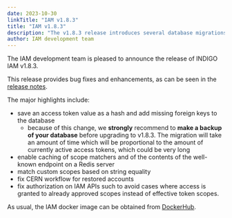 ```yaml
---
date: 2023-10-30
linkTitle: "IAM v1.8.3"
title: "IAM v1.8.3"
description: "The v1.8.3 release introduces several database migrations to increase IAM performance"
author: IAM development team
---
```


The IAM development team is pleased to announce the release of INDIGO IAM v1.8.3.

This release provides bug fixes and enhancements, as can be seen in the [release notes][release-notes].

The major highlights include:

* save an access token value as a hash and add missing foreign keys to the database
  * because of this change, we __strongly__ recommend to __make a backup of your database__ before upgrading to v1.8.3. The migration will take an amount of time which will be proportional to the amount of currently active access tokens, which could be very long
* enable caching of scope matchers and of the contents of the well-known endpoint on a Redis server
* match custom scopes based on string equality
* fix CERN workflow for restored accounts
* fix authorization on IAM APIs such to avoid cases where access is granted to already approved scopes instead of effective token scopes.

As usual, the IAM docker image can be obtained from [DockerHub][iam-login-service-docker].

[release-notes]: https://github.com/indigo-iam/iam/releases/tag/v1.8.3
[iam-login-service-docker]: https://hub.docker.com/r/indigoiam/iam-login-service/tags